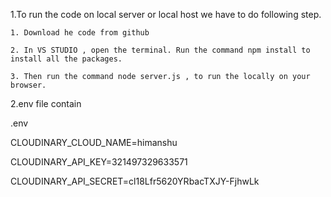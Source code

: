 1.To run the code on local server or local host we have to do following step.

    1. Download he code from github

    2. In VS STUDIO , open the terminal. Run the command npm install to install all the packages.

    3. Then run the command node server.js , to run the locally on your browser.



2.env file contain

  .env

  CLOUDINARY_CLOUD_NAME=himanshu

  CLOUDINARY_API_KEY=321497329633571
  
  CLOUDINARY_API_SECRET=cl18Lfr5620YRbacTXJY-FjhwLk

